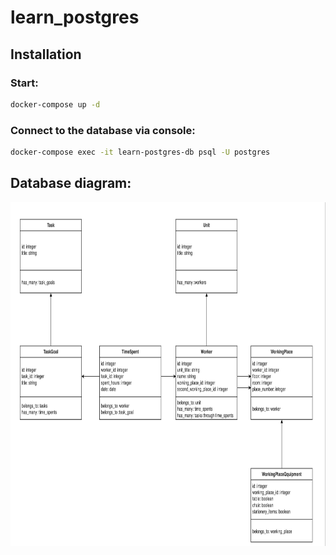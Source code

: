 # learn_postgres

## Installation
### Start:
```bash
docker-compose up -d
```

### Connect to the database via console:
```bash
docker-compose exec -it learn-postgres-db psql -U postgres
```

## Database diagram:<br/>
<img src="database_diagram_2023-12-03.png" width="800" height="550">
